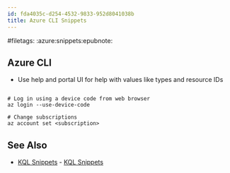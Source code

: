 ```yaml
---
id: fda4035c-d254-4532-9833-952d8041038b
title: Azure CLI Snippets
---
```


\#filetags: :azure:snippets:epubnote:

## Azure CLI

- Use help and portal UI for help with values like types and resource
  IDs

``` shell

# Log in using a device code from web browser
az login --use-device-code

# Change subscriptions
az account set <subscription>

```

## See Also

- [KQL Snippets](005-Tech-Snippets-kql.md) - [KQL
  Snippets](id:45cb5a49-50ec-4159-843c-34195f380ee7)
